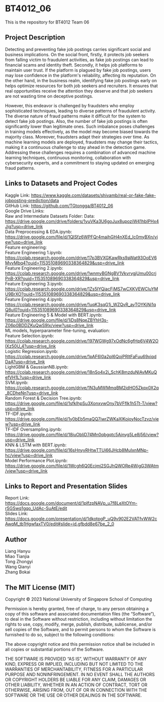 # BT4012_06
This is the repository for BT4012 Team 06

## Project Description
Detecting and preventing fake job postings carries significant social and business implications. On the social front, firstly, it protects job seekers from falling victim to fraudulent activities, as fake job postings can lead to financial scams and identity theft. Secondly, it helps job platforms to maintain user trust. If the platform is plagued by fake job postings, users may lose confidence in the platform's reliability, affecting its reputation. On the other hand, in the business realm, identifying fake job postings early on helps optimize resources for both job seekers and recruiters. It ensures that real opportunities receive the attention they deserve and that job seekers are not wasting time on deceptive postings.

However, this endeavor is challenged by fraudsters who employ sophisticated techniques, leading to diverse patterns of fraudulent activity. The diverse nature of fraud patterns make it difficult for the system to detect fake job postings. Also, the number of fake job postings is often significantly lower than legitimate ones. Such imbalance poses challenges in training models effectively, as the model may become biased towards the majority class. Moreover, fraudsters adapt their strategies over time. As machine learning models are deployed, fraudsters may change their tactics, making it a continuous challenge to stay ahead in the detection game. Addressing these challenges requires a combination of advanced machine learning techniques, continuous monitoring, collaboration with cybersecurity experts, and a commitment to staying updated on emerging fraud patterns.

## Links to Datasets and Project Codes
Kaggle Link: https://www.kaggle.com/datasets/shivamb/real-or-fake-fake-jobposting-prediction/data <br>
GitHub Link: https://github.com/TGtongga/BT4012_06 <br>
Google Drive Links: <br>
Raw and Intermediate Datasets Folder: Data: https://drive.google.com/drive/folders/1yuVKa3U6goJux8upoziW41hbIPHx4Jjg?usp=drive_link <br>
Data Preprocessing & EDA.ipynb: https://drive.google.com/file/d/1QISfz6WPFQr4majhGH4nXEd_lc0myBXn/view?usp=drive_link <br>
Feature engineering: <br>
Feature Engineering 1.ipynb: https://colab.research.google.com/drive/17p3BVXGKawRks9aWat93OoEV6MvvMbq4?ouid=115351089690338364829&usp=drive_link <br>
Feature Engineering 2.ipynb: https://colab.research.google.com/drive/1wnmyBGNgBV1VkvrvgjUmu00crjPnB-XR?ouid=115351089690338364829&usp=drive_link <br>
Feature Engineering 3.ipynb: https://colab.research.google.com/drive/1Zs5IYQiacFiMS7wCXKVEWCluYMU9BrXO?ouid=115351089690338364829&usp=drive_link <br>
Feature Engineering 4.ipynb: https://colab.research.google.com/drive/1uqK3sqG1j_WZQvR_ayTOYKjNi1qQ8uI0?ouid=115351089690338364829&usp=drive_link <br>
Feature Engineering 5 & Model with BERT.ipynb: https://drive.google.com/file/d/1iDs8NqeZBYhH3s-Z06p0BDDZKuQwS9Ix/view?usp=drive_link <br>
ML models, hyperparameter fine-tuning, evaluation: <br>
Feature Selection.ipynb: https://colab.research.google.com/drive/197WGWg97xOdNc6gfHp6V4W2OIXz50U_4?usp=drive_link <br>
Logistic Regression.ipynb: https://colab.research.google.com/drive/1pAF6I0a2pI6QojPRltFaFuu69xiqdDaA?usp=drive_link <br>
LightGBM & GaussianNB.ipynb: https://colab.research.google.com/drive/18nSo4x2i_SchK8mzduNlAvMKuQefVH1L?usp=drive_link <br>
SVM.ipynb: https://colab.research.google.com/drive/1N3uMWMmqBM2jdHO5Zkqx0X2q_8CDheNn?usp=drive_link <br>
Random Forest & Decision Tree.ipynb: https://drive.google.com/file/d/1sfkIhpSu3XonxvwOny7bVFflk1h5Tt-T/view?usp=drive_link <br>
TF-IDF.ipynb: https://drive.google.com/file/d/1y0bEb5maQQ7iwrZWKaXlKojoyNocTzvz/view?usp=drive_link <br>
TF-IDF Oversampling.ipynb: https://drive.google.com/file/d/18iuObljD74Mn0qbgqtc5Ajnyg5Le8j56/view?usp=drive_link <br>
KNN & LSTM with BERT.ipynb: https://drive.google.com/file/d/16sHnyvRHtwTTUi66JHcb8MuIxnMNp-hc/view?usp=drive_link <br>
Model Performance Plot.ipynb: https://drive.google.com/file/d/1Wcgh6Q0Ecjmj2SGJhQWORe4WigG3WAtm/view?usp=drive_link <br>

## Links to Report and Presentation Slides <br>
Report Link: https://docs.google.com/document/d/1pIfzpNAVp_u7f8LeXtOYm-rSGSwq1gqo_UdAc-SuAtE/edit <br>
Slides Link: https://docs.google.com/presentation/d/1dkotpgP_uQ9v902E2VATfvWW2cAwqM_tb1HgwfaxTV0/edit#slide=id.gfbdd8e67be_2_0 <br>

## Author <br>
Liang Hanyu <br>
Miao Tianjia <br>
Tong Zhongyi <br>
Wang Qianyi <br>
Zhang Bokai <br>

## The MIT License (MIT) <br>
Copyright © 2023 National University of Singapore School of Computing <br>

Permission is hereby granted, free of charge, to any person obtaining a copy of this software and associated documentation files (the “Software”), to deal in the Software without restriction, including without limitation the rights to use, copy, modify, merge, publish, distribute, sublicense, and/or sell copies of the Software, and to permit persons to whom the Software is furnished to do so, subject to the following conditions:

The above copyright notice and this permission notice shall be included in all copies or substantial portions of the Software.

THE SOFTWARE IS PROVIDED “AS IS”, WITHOUT WARRANTY OF ANY KIND, EXPRESS OR IMPLIED, INCLUDING BUT NOT LIMITED TO THE WARRANTIES OF MERCHANTABILITY, FITNESS FOR A PARTICULAR PURPOSE AND NONINFRINGEMENT. IN NO EVENT SHALL THE AUTHORS OR COPYRIGHT HOLDERS BE LIABLE FOR ANY CLAIM, DAMAGES OR OTHER LIABILITY, WHETHER IN AN ACTION OF CONTRACT, TORT OR OTHERWISE, ARISING FROM, OUT OF OR IN CONNECTION WITH THE SOFTWARE OR THE USE OR OTHER DEALINGS IN THE SOFTWARE.

